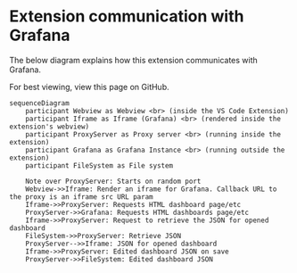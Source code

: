 # Extension communication with Grafana

The below diagram explains how this extension communicates with Grafana.

For best viewing, view this page on GitHub.

```mermaid
sequenceDiagram
    participant Webview as Webview <br> (inside the VS Code Extension)
    participant Iframe as Iframe (Grafana) <br> (rendered inside the extension's webview)
    participant ProxyServer as Proxy server <br> (running inside the extension)
    participant Grafana as Grafana Instance <br> (running outside the extension)
    participant FileSystem as File system

    Note over ProxyServer: Starts on random port
    Webview->>Iframe: Render an iframe for Grafana. Callback URL to the proxy is an iframe src URL param 
    Iframe->>ProxyServer: Requests HTML dashboard page/etc
    ProxyServer->>Grafana: Requests HTML dashboards page/etc
    Iframe->>ProxyServer: Request to retrieve the JSON for opened dashboard
    FileSystem->>ProxyServer: Retrieve JSON
    ProxyServer-->>Iframe: JSON for opened dashboard
    Iframe->>ProxyServer: Edited dashboard JSON on save
    ProxyServer->>FileSystem: Edited dashboard JSON
```
